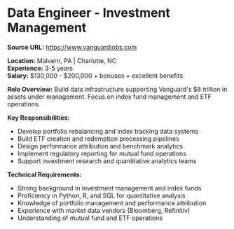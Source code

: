 # Data Engineer - Investment Management

**Source URL:** https://www.vanguardjobs.com

**Location:** Malvern, PA | Charlotte, NC  
**Experience:** 3-5 years  
**Salary:** $130,000 - $200,000 + bonuses + excellent benefits

**Role Overview:**
Build data infrastructure supporting Vanguard's $8 trillion in assets under management. Focus on index fund management and ETF operations.

**Key Responsibilities:**
- Develop portfolio rebalancing and index tracking data systems
- Build ETF creation and redemption processing pipelines
- Design performance attribution and benchmark analytics
- Implement regulatory reporting for mutual fund operations
- Support investment research and quantitative analytics teams

**Technical Requirements:**
- Strong background in investment management and index funds
- Proficiency in Python, R, and SQL for quantitative analysis
- Knowledge of portfolio management and performance attribution
- Experience with market data vendors (Bloomberg, Refinitiv)
- Understanding of mutual fund and ETF operations
